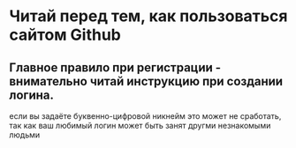 # Читай перед тем, как пользоваться сайтом Github

## Главное правило при регистрации - внимательно читай инструкцию при создании логина.

если вы задаёте буквенно-цифровой никнейм это может не сработать, так как ваш любимый логин может быть занят другми незнакомыми людьми